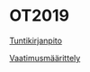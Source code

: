 # OT2019
[Tuntikirjanpito](dokumentointi/vaatimusmaarittely.md)


[Vaatimusmäärittely](dokumentointi/tuntikirjanpito.md)
